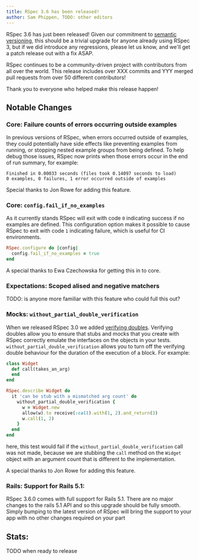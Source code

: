 ```yaml
---
title: RSpec 3.6 has been released!
author: Sam Phippen, TODO: other editors
---
```


RSpec 3.6 has just been released! Given our commitment to
[semantic versioning](http://semver.org/), this should be a trivial
upgrade for anyone already using RSpec 3, but if we did introduce
any regressions, please let us know, and we'll get a patch release
out with a fix ASAP.

RSpec continues to be a community-driven project with contributors
from all over the world. This release includes over XXX commits and YYY
merged pull requests from over 50 different contributors!

Thank you to everyone who helped make this release happen!

## Notable Changes

### Core: Failure counts of errors occurring outside examples

In previous versions of RSpec, when errors occurred outside of examples, they
could potentially have side effects like preventing examples from running, or
stopping nested example groups from being defined. To help debug those issues,
RSpec now prints when those errors occur in the end of run summary, for
example:

~~~
Finished in 0.00033 seconds (files took 0.14097 seconds to load)
0 examples, 0 failures, 1 error occurred outside of examples
~~~

Special thanks to Jon Rowe for adding this feature.

### Core: `config.fail_if_no_examples`

As it currently stands RSpec will exit with code `0` indicating success if no
examples are defined. This configuration option makes it possible to cause RSpec
to exit with code `1` indicating failure, which is useful for CI environments.

~~~ ruby
RSpec.configure do |config|
  config.fail_if_no_examples = true
end
~~~

A special thanks to Ewa Czechowska for getting this in to core.

### Expectations: Scoped alised and negative matchers

TODO: is anyone more familiar with this feature who could full this out?

### Mocks: `without_partial_double_verification`

When we released RSpec 3.0 we added [verifying doubles](http://rspec.info/blog/2014/05/notable-changes-in-rspec-3/#verifying-doubles).
Verifying doubles allow you to ensure that stubs and mocks that you create with
RSpec correctly emulate the interfaces on the objects in your tests.
`without_partial_double_verification` allows you to turn off the verifying
double behaviour for the duration of the execution of a block. For example:

~~~ ruby
class Widget
  def call(takes_an_arg)
  end
end

RSpec.describe Widget do
  it 'can be stub with a mismatched arg count' do
    without_partial_double_verification {
      w = Widget.new
      allow(w).to receive(:call).with(1, 2).and_return(3)
      w.call(1, 2)
    }
  end
end
~~~

here, this test would fail if the `without_partial_double_verification` call was
not made, because we are stubbing the `call` method on the `Widget` object
with an argument count that is different to the implementation.

A special thanks to Jon Rowe for adding this feature.

### Rails: Support for Rails 5.1:

RSpec 3.6.0 comes with full support for Rails 5.1. There are no major changes to
the rails 5.1 API and so this upgrade should be fully smooth. Simply bumping to
the latest version of RSpec will bring the support to your app with no other
changes required on your part


## Stats:

TODO when ready to release
